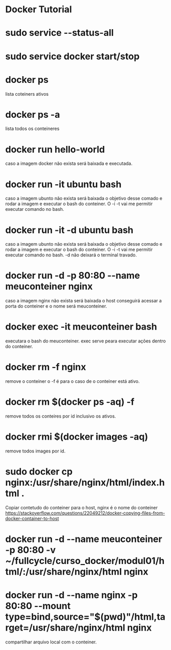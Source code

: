 # Docker Tutorial
# sudo service --status-all 
# sudo service docker start/stop
# docker ps
  lista coteiners ativos
# docker ps -a
  lista todos os conteineres
# docker run hello-world
  caso a imagem docker não exista será baixada e executada.
# docker run -it ubuntu bash
  caso a imagem ubunto não exista será baixada o objetivo desse comado e rodar a imagem e executar o bash do conteiner. O -i -t vai me permitir executar comando no bash. 
# docker run -it -d ubuntu bash
  caso a imagem ubunto não exista será baixada o objetivo desse comado e rodar a imagem e executar o bash do conteiner. O -i -t vai me permitir executar comando no bash. 
  -d não deixará o terminal travado.
# docker run -d -p 80:80 --name meuconteiner nginx
  caso a imagem nginx não exista será baixada o host conseguirá acessar a porta do conteiner e o nome será meuconteiner.
# docker exec -it meuconteiner bash
  executara o bash do meuconteiner. exec serve peara executar ações dentro do conteiner.
# docker rm -f nginx
  remove o conteiner o -f é para o caso de o conteiner está ativo.
# docker rm $(docker ps -aq) -f
  remove todos os conteires por id inclusivo os ativos.  
# docker rmi $(docker images -aq) 
  remove todos images por id.  
# sudo docker cp nginx:/usr/share/nginx/html/index.html .
Copiar contetudo do conteiner para o host, nginx é o nome do conteiner
https://stackoverflow.com/questions/22049212/docker-copying-files-from-docker-container-to-host

# docker run -d --name meuconteiner -p 80:80 -v ~/fullcycle/curso_docker/modul01/html/:/usr/share/nginx/html nginx
# docker run -d --name nginx -p 80:80 --mount type=bind,source="$(pwd)"/html,target=/usr/share/nginx/html nginx
 compartilhar arquivo local com o conteiner.
